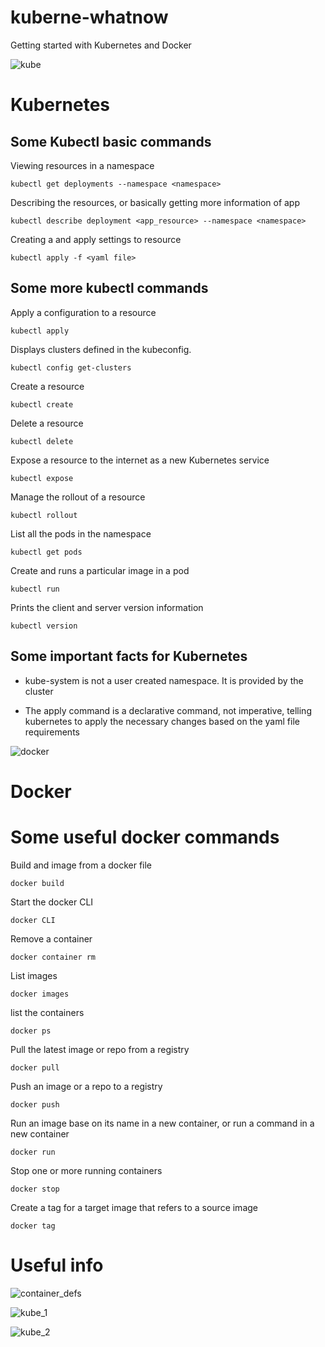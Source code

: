 # kuberne-whatnow
Getting started with Kubernetes and Docker

![kube](kube.png)

# Kubernetes

## Some Kubectl basic commands 
Viewing resources in a namespace
```
kubectl get deployments --namespace <namespace>
```

Describing the resources, or basically getting more information of app
```
kubectl describe deployment <app_resource> --namespace <namespace>
```

Creating a and apply settings to resource
```
kubectl apply -f <yaml file>
```

## Some more kubectl commands

Apply a configuration to a resource
```
kubectl apply
```

Displays clusters defined in the kubeconfig.
```
kubectl config get-clusters
```

Create a resource
```
kubectl create
```

Delete a resource
```
kubectl delete
```

Expose a resource to the internet as a new Kubernetes service
```
kubectl expose
```

Manage the rollout of a resource
```
kubectl rollout
```

List all the pods in the namespace
```
kubectl get pods
```

Create and runs a particular image in a pod
```
kubectl run
```

Prints the client and server version information
```
kubectl version
```

## Some important facts for Kubernetes

- kube-system is not a user created namespace. It is provided by the cluster

- The apply command is a declarative command, not imperative, telling kubernetes to apply the necessary changes based on the yaml file requirements

![docker](docker.png)
# Docker

# Some useful docker commands

Build and image from a docker file
```
docker build
```

Start the docker CLI 
```
docker CLI
```

Remove a container
```
docker container rm
```

List images
```
docker images
```

list the containers
```
docker ps
```

Pull the latest image or repo from a registry
```
docker pull
```

Push an image or a repo to a registry
```
docker push
```

Run an image base on its name in a new container, or run a command in a new container
```
docker run
```

Stop one or more running containers
```
docker stop
```

Create a tag for a target image that refers to a source image
```
docker tag
```



# Useful info
![container_defs](containers_definitions.png)

![kube_1](kubernetes_1.png)

![kube_2](kubernetes_2.png)
